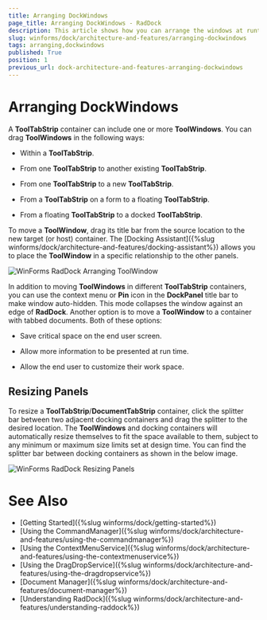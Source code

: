```yaml
---
title: Arranging DockWindows
page_title: Arranging DockWindows - RadDock
description: This article shows how you can arrange the windows at runtime.
slug: winforms/dock/architecture-and-features/arranging-dockwindows
tags: arranging,dockwindows
published: True
position: 1
previous_url: dock-architecture-and-features-arranging-dockwindows
---
```


# Arranging DockWindows

A **ToolTabStrip** container can include one or more __ToolWindows__. You can drag __ToolWindows__ in the following ways:

* Within a **ToolTabStrip**.

* From one **ToolTabStrip** to another existing **ToolTabStrip**. 

* From one **ToolTabStrip** to a new **ToolTabStrip**. 

* From a **ToolTabStrip** on a form to a floating **ToolTabStrip**. 

* From a floating **ToolTabStrip** to a docked **ToolTabStrip**. 

To move a __ToolWindow__, drag its title bar from the source location to the new target (or host) container. The [Docking Assistant]({%slug winforms/dock/architecture-and-features/docking-assistant%}) allows you to place the __ToolWindow__ in a specific relationship to the other panels.

![WinForms RadDock Arranging ToolWindow](images/dock-architecture-and-features-arranging-dockwindows001.gif)

In addition to moving __ToolWindows__ in different **ToolTabStrip** containers, you can use the context menu or **Pin** icon in the **DockPanel** title bar to make window auto-hidden. This mode collapses the window against an edge of __RadDock__. Another option is to move a **ToolWindow** to a container with tabbed documents. Both of these options:

* Save critical space on the end user screen.

* Allow more information to be presented at run time. 

* Allow the end user to customize their work space.

## Resizing Panels

To resize a **ToolTabStrip**/**DocumentTabStrip** container, click the splitter bar between two adjacent docking containers and drag the splitter to the desired location. The __ToolWindows__ and docking containers will automatically resize themselves to fit the space available to them, subject to any minimum or maximum size limits set at design time. You can find the splitter bar between docking containers as shown in the below image.

![WinForms RadDock Resizing Panels](images/dock-architecture-and-features-arranging-dockwindows002.gif)

# See Also

* [Getting Started]({%slug winforms/dock/getting-started%})
* [Using the CommandManager]({%slug winforms/dock/architecture-and-features/using-the-commandmanager%})     
* [Using the ContextMenuService]({%slug winforms/dock/architecture-and-features/using-the-contextmenuservice%})
* [Using the DragDropService]({%slug winforms/dock/architecture-and-features/using-the-dragdropservice%}) 
* [Document Manager]({%slug winforms/dock/architecture-and-features/document-manager%})   
* [Understanding RadDock]({%slug winforms/dock/architecture-and-features/understanding-raddock%})
